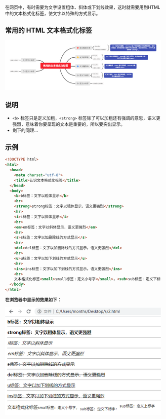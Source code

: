 在网页中，有时需要为文字设置粗体、斜体或下划线效果，这时就需要用到HTML中的文本格式化标签，使文字以特殊的方式显示。

## 常用的 HTML 文本格式化标签

![](images/202006241246.png)

## 说明

- `<b>` 标签只是定义加粗，`<strong>` 标签除了可以加粗还有强调的意思，语义更强烈，意味着你要呈现的文本是重要的，所以要突出显示。
- 剩下的同理...

## 示例

```html
<!DOCTYPE html>                       
<html>
  <head>                            
    <meta charset="utf-8">
    <title>认识文本格式化标签</title>
  </head>
  <body>
    <b>b标签：文字以粗体显示</b>
    <hr>
    <strong>strong标签：文字以粗体显示，语义更强烈</strong>
    <hr>
    <i>i标签：文字以斜体显示</i>
    <hr>
    <em>em标签：文字以斜体显示，语义更强烈</em>
    <hr>
    <s>s标签：文字以加删除线的方式显示</s>
    <hr>
    <del>del标签：文字以加删除线的方式显示，语义更强烈</del>
    <hr>
    <u>u标签：文字以加下划线的方式显示</u>
    <hr>
    <ins>ins标签：文字以加下划线的方式显示，语义更强烈</ins>
    <hr>
    文本格式化标签<small>small标签：定义小号字</small>，<sub>sub标签：定义下标字</sub>，<sup>sup标签：定义上标字</sup>
  </body>
</html>
```

**在浏览器中显示的效果如下：**

![](images/202006241255.png)